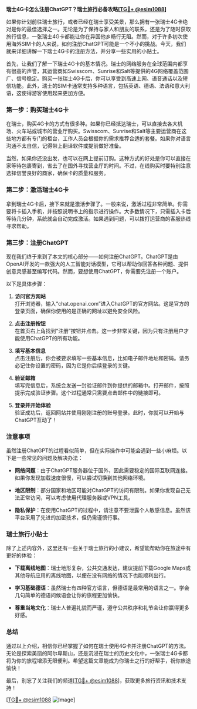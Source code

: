 **瑞士4G卡怎么注册ChatGPT？瑞士旅行必备攻略[[TG💪+ @esim1088](https://t.me/s/esim1088)]**

如果你计划前往瑞士旅行，或者已经在瑞士享受美景，那么拥有一张瑞士4G卡绝对是你的最佳选择之一。无论是为了保持与家人和朋友的联系，还是为了随时获取旅行信息，一张瑞士4G卡都能让你在异国他乡畅行无阻。然而，对于许多初次使用海外SIM卡的人来说，如何注册ChatGPT可能是一个不小的挑战。今天，我们就来详细讲解一下瑞士4G卡的注册方法，并分享一些实用的小贴士。

首先，让我们了解一下瑞士4G卡的基本情况。瑞士的网络服务在全球范围内都享有很高的声誉，其运营商如Swisscom、Sunrise和Salt等提供的4G网络覆盖范围广、信号稳定。购买一张瑞士4G卡后，你可以享受到高速上网、语音通话以及短信功能。此外，瑞士的SIM卡通常支持多种语言，包括英语、德语、法语和意大利语，这使得游客使用起来更加方便。

### **第一步：购买瑞士4G卡**

在瑞士，购买4G卡的方式有很多种。如果你已经抵达瑞士，可以直接去各大机场、火车站或城市的营业厅购买。Swisscom、Sunrise和Salt等主要运营商在这些地方都有专门的柜台，工作人员会根据你的需求推荐合适的套餐。如果你对语言沟通不太自信，记得带上翻译软件或提前做好准备。

当然，如果你还没出发，也可以在网上提前订购。这种方式的好处是你可以直接在家等待包裹寄到，省去了在国外寻找营业厅的时间。不过，在线购买时要特别注意选择信誉良好的商家，确保卡的质量和服务。

### **第二步：激活瑞士4G卡**

拿到瑞士4G卡后，接下来就是激活步骤了。一般来说，激活过程非常简单。你需要将卡插入手机，并按照说明书上的指示进行操作。大多数情况下，只需插入卡后等待几分钟，系统就会自动完成激活。如果遇到问题，可以拨打运营商的客服热线寻求帮助。

### **第三步：注册ChatGPT**

现在我们终于来到了本文的核心部分——如何注册ChatGPT。ChatGPT是由OpenAI开发的一款强大的人工智能对话模型，它可以帮助你回答各种问题、提供创意灵感甚至编写代码。然而，要想使用ChatGPT，你需要先注册一个账户。

以下是具体步骤：

1. **访问官方网站**  
   打开浏览器，输入“chat.openai.com”进入ChatGPT的官方网站。这是官方的登录页面，确保你使用的是正确的网址以避免安全风险。

2. **点击注册按钮**  
   在首页右上角找到“注册”按钮并点击。这一步非常关键，因为只有注册用户才能使用ChatGPT的所有功能。

3. **填写基本信息**  
   点击注册后，你会被要求填写一些基本信息，比如电子邮件地址和密码。请务必记住你设置的密码，因为它是你后续登录的关键。

4. **验证邮箱**  
   填写完信息后，系统会发送一封验证邮件到你提供的邮箱中。打开邮件，按照提示完成验证步骤。这个过程通常只需要点击邮件中的链接即可。

5. **登录并开始体验**  
   验证成功后，返回网站并使用刚刚注册的账号登录。此时，你就可以开始与ChatGPT互动了！

### **注意事项**

虽然注册ChatGPT的过程看似简单，但在实际操作中可能会遇到一些小麻烦。以下是一些常见的问题及解决办法：

- **网络问题**：由于ChatGPT服务器位于国外，因此需要稳定的国际互联网连接。如果你发现加载速度很慢，可以尝试切换到其他网络环境。
  
- **地区限制**：部分国家和地区可能对ChatGPT的访问有限制。如果你发现自己无法正常访问，可以考虑使用代理服务器或VPN工具。

- **隐私保护**：在使用ChatGPT的过程中，请注意不要泄露个人敏感信息。虽然该平台采用了先进的加密技术，但仍需谨慎行事。

### **瑞士旅行小贴士**

除了上述内容外，这里还有一些关于瑞士旅行的小建议，希望能帮助你在旅途中有更好的体验：

- **下载离线地图**：瑞士地形复杂，公共交通发达，建议提前下载Google Maps或其他导航应用的离线地图，以便在没有网络的情况下也能顺利出行。
  
- **学习基础德语**：虽然瑞士有四种官方语言，但德语是最常用的语言之一。学会几句简单的德语问候语会让你的旅程更加愉快。

- **尊重当地文化**：瑞士人普遍礼貌而严谨，遵守公共秩序和礼节会让你赢得更多好感。

### **总结**

通过以上介绍，相信你已经掌握了如何在瑞士使用4G卡并注册ChatGPT的方法。无论是探索美丽的阿尔卑斯山，还是沉浸在瑞士的历史文化中，一张瑞士4G卡都将为你的旅程增添无限便利。希望这篇文章能成为你瑞士之行的好帮手，祝你旅途愉快！

最后，别忘了关注我们的频道[[TG💪+ @esim1088](https://t.me/s/esim1088)]，获取更多旅行资讯和技术支持！  

[[TG💪+ @esim1088](https://t.me/s/esim1088) ![Image](https://i.postimg.cc/4NQfJmqS/Snipaste-2025-05-13-00-14-12.png)]